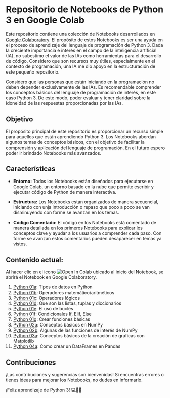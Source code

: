# Repositorio de Notebooks de Python 3 en Google Colab

Este repositorio contiene una colección de Notebooks desarrollados en [Google Colaboratory](https://colab.research.google.com). El propósito de estos Notebooks es ser una ayuda en el proceso de aprendizaje del lenguaje de programación de Python 3. Dada la creciente importancia e interés en el campo de la inteligencia artificial (IA), no subestimo el valor de las IAs como herramientas para el desarrollo de código. Considero que son recursos muy útiles, especialmente en el contexto de programación, una IA me dio apoyo en la estructuración de este pequeño repositorio.

Considero que las personas que están iniciando en la programación no deben depender exclusivamente de las IAs. Es recomendable comprender los conceptos básicos del lenguaje de programación de interés, en este caso Python 3. De este modo, poder evaluar y tener claridad sobre la idoneidad de las respuestas proporcionadas por las IAs.

## Objetivo

El propósito principal de este repositorio es proporcionar un recurso simple para aquellos que están aprendiendo Python 3. Los Notebooks abordan algunos temas de conceptos básicos, con el objetivo de facilitar la comprensión y aplicación del lenguaje de programación. En el futuro espero poder ir brindado Notebooks más avanzados.

## Características

- **Entorno:** Todos los Notebooks están diseñados para ejecutarse en Google Colab, un entorno basado en la nube que permite escribir y ejecutar código de Python de manera interactiva.

- **Estructura:** Los Notebooks están organizados de manera secuencial, iniciando con unja introducción o repaso que poco a poco se van disminuyendo con forme se avanzan en los temas.

- **Código Comentado:** El código en los Notebooks está comentado de manera detallada en los primeros Notebooks para explicar los conceptos clave y ayudar a los usuarios a comprender cada paso. Con forme se avanzan estos comentarios pueden desaparecer en temas ya vistos.

## Contenido actual:

Al hacer clic en el icono ![Open In Colab](https://colab.research.google.com/assets/colab-badge.svg) ubicado al inicio del Notebook, se abrirá el Notebook en Google Colaboratory.

1. [Python 01a](https://github.com/sergioGarcia91/Introductorio-Python-3/blob/d6b487f9a4f4e481dbd1d888347dae1fee327e3b/Python_01a_TiposDeDatos.ipynb): Tipos de datos en Python
2. [Python 01b](https://github.com/sergioGarcia91/Introductorio-Python-3/blob/d6b487f9a4f4e481dbd1d888347dae1fee327e3b/Python_01b_OperadoresMatematicos.ipynb): Operadores matemático/aritméticos
3. [Python 01c](https://github.com/sergioGarcia91/Introductorio-Python-3/blob/d6b487f9a4f4e481dbd1d888347dae1fee327e3b/Python_01c_OperadoresLogicos.ipynb): Operadores lógicos
4. [Python 01d](https://github.com/sergioGarcia91/Introductorio-Python-3/blob/d6b487f9a4f4e481dbd1d888347dae1fee327e3b/Python_01d_ListasTuplasDiccionarios.ipynb): Que son las listas, tuplas y diccionarios
5. [Python 01e](https://github.com/sergioGarcia91/Introductorio-Python-3/blob/d6b487f9a4f4e481dbd1d888347dae1fee327e3b/Python_01e_Bucles.ipynb): El uso de bucles
6. [Python 01f](https://github.com/sergioGarcia91/Introductorio-Python-3/blob/d6b487f9a4f4e481dbd1d888347dae1fee327e3b/Python_01f_IfElifElse.ipynb): Condicionales If, Elif, Else
7. [Python 01g](https://github.com/sergioGarcia91/Introductorio-Python-3/blob/d6b487f9a4f4e481dbd1d888347dae1fee327e3b/Python_01g_Funciones.ipynb): Crear funciones básicas
8. [Python 02a](https://github.com/sergioGarcia91/Introductorio-Python-3/blob/d6b487f9a4f4e481dbd1d888347dae1fee327e3b/Python_02a_NumPy.ipynb): Conceptos básicos en NumPy
9. [Python 02b](https://github.com/sergioGarcia91/Introductorio-Python-3/blob/d6b487f9a4f4e481dbd1d888347dae1fee327e3b/Python_02b_NumPy_Funciones.ipynb): Algunas de las funciones de interés de NumPy
10. [Python 03a](https://github.com/sergioGarcia91/Introductorio-Python-3/blob/e900a687160be906b814fb9e9a28323586055b17/Python_03a_Matplotlib.ipynb): Conceptos básicos de la creación de graficas con Matplotlib
11. [Python 04a](https://github.com/sergioGarcia91/Introductorio-Python-3/blob/e900a687160be906b814fb9e9a28323586055b17/Python_04a_Pandas.ipynb): Como crear un DataFrames en Pandas

## Contribuciones

¡Las contribuciones y sugerencias son bienvenidas! Si encuentras errores o tienes ideas para mejorar los Notebooks, no dudes en informarlo.

¡Feliz aprendizaje de Python 3! :computer::snake::sparkles:
